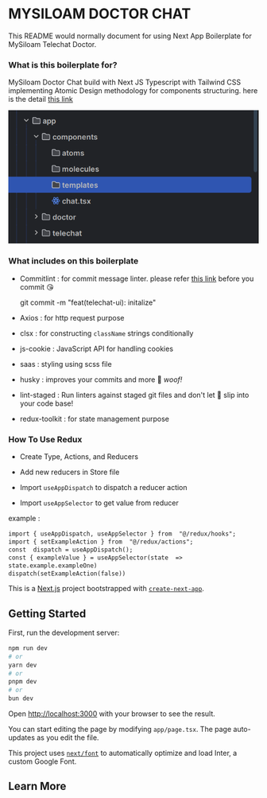 
# MYSILOAM DOCTOR CHAT  #



This README would normally document for using Next App Boilerplate for MySiloam Telechat Doctor.



### What is this boilerplate for? ###



MySiloam Doctor Chat  build with Next JS Typescript with Tailwind CSS implementing
Atomic Design methodology for components structuring. here is the detail [this link](https://github.com/danilowoz/react-atomic-design)

![img.png](img.png)

### What includes on this boilerplate ###



* Commitlint : for commit message linter. please refer [this link](https://www.conventionalcommits.org/en/v1.0.0/) before you commit  😘



    git commit -m "feat(telechat-ui): initalize"


* Axios : for http request purpose

* clsx : for constructing `className` strings conditionally

* js-cookie : JavaScript API for handling cookies

* saas : styling using scss file

* husky : improves your commits and more 🐶  _woof!_

* lint-staged : Run linters against staged git files and don't let 💩 slip into your code base!

* redux-toolkit : for state management purpose



### How To Use Redux ###


* Create Type, Actions, and Reducers

* Add new reducers in Store file

* Import `useAppDispatch` to dispatch a reducer action
* Import `useAppSelector` to get value from reducer

example :

    import { useAppDispatch, useAppSelector } from  "@/redux/hooks";
    import { setExampleAction } from  "@/redux/actions";
    const  dispatch = useAppDispatch();
    const { exampleValue } = useAppSelector(state  =>  state.example.exampleOne)
    dispatch(setExampleAction(false))


This is a [Next.js](https://nextjs.org/) project bootstrapped with [`create-next-app`](https://github.com/vercel/next.js/tree/canary/packages/create-next-app).

## Getting Started

First, run the development server:

```bash
npm run dev
# or
yarn dev
# or
pnpm dev
# or
bun dev
```

Open [http://localhost:3000](http://localhost:3000) with your browser to see the result.

You can start editing the page by modifying `app/page.tsx`. The page auto-updates as you edit the file.

This project uses [`next/font`](https://nextjs.org/docs/basic-features/font-optimization) to automatically optimize and load Inter, a custom Google Font.

## Learn More

